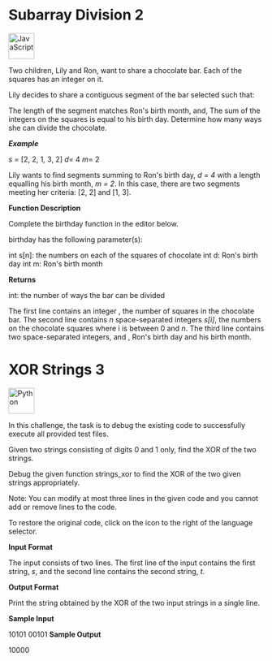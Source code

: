 # Subarray Division 2 
<a href="https://developer.mozilla.org/en-US/docs/Web/JavaScript" title="JavaScript"><img src="https://github.com/get-icon/geticon/raw/master/icons/javascript.svg" alt="JavaScript" width="51px" height="51px"></a>

Two children, Lily and Ron, want to share a chocolate bar. Each of the squares has an integer on it.

Lily decides to share a contiguous segment of the bar selected such that:

The length of the segment matches Ron's birth month, and,
The sum of the integers on the squares is equal to his birth day.
Determine how many ways she can divide the chocolate.

<b>*Example*</b>

<em>s = </em>[2, 2, 1, 3, 2]
<em>d</em>= 4
<em>m</em>= 2

Lily wants to find segments summing to Ron's birth day, <em>d = 4</em> with a length equalling his birth month, <em>m = 2</em>. In this case, there are two segments meeting her criteria: [2, 2] and [1, 3].

<b>Function Description</b>

Complete the birthday function in the editor below.

birthday has the following parameter(s):

int s[n]: the numbers on each of the squares of chocolate
int d: Ron's birth day
int m: Ron's birth month

<b>Returns</b>

int: the number of ways the bar can be divided

The first line contains an integer , the number of squares in the chocolate bar.
The second line contains <em>n</em> space-separated integers <em>s[i]</em>, the numbers on the chocolate squares where i is between 0 and <em>n</em>.
The third line contains two space-separated integers,  and , Ron's birth day and his birth month.

# XOR Strings 3

<a href="https://www.python.org/" title="Python"><img src="https://github.com/get-icon/geticon/raw/master/icons/python.svg" alt="Python" width="51px" height="51px"></a>

In this challenge, the task is to debug the existing code to successfully execute all provided test files.

Given two strings consisting of digits 0 and 1 only, find the XOR of the two strings.


Debug the given function strings_xor to find the XOR of the two given strings appropriately.

Note: You can modify at most three lines in the given code and you cannot add or remove lines to the code.

To restore the original code, click on the icon to the right of the language selector.

<b>Input Format</b>

The input consists of two lines. The first line of the input contains the first string, <em>s</em>, and the second line contains the second string, <em>t</em>.

<b>Output Format</b>

Print the string obtained by the XOR of the two input strings in a single line.

<b>Sample Input</b>

10101
00101
<b>Sample Output</b>

10000